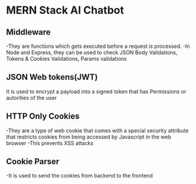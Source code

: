 
# MERN Stack AI Chatbot

## Middleware
-They are functions which gets executed before a request is processed. 
-In Node and Express, they can be used to check JSON Body Validations, Tokens & Cookies Validations, Params validations

## JSON Web tokens(JWT)
It is used to encrypt a payload into a signed token that has Permissions or autorities of the user

## HTTP Only Cookies
-They are a type of web cookie that comes with a special security attribute that restricts cookies from being accessed by Javascript in the web browser
-This prevents XSS attacks

## Cookie Parser 
-It is used to send the cookies from backend to the frontend
